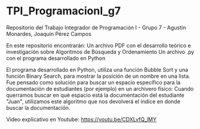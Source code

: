 # TPI_ProgramacionI_g7
Repositorio del Trabajo Integrador de Programación I - Grupo 7 - Agustin Monardes, Joaquín Pérez Campos

En este repositorio encontrarán:
Un archivo PDF con el desarrollo teórico e investigación sobre Algoritmos de Búsqueda y Ordenamiento
Un archivo .py con el programa desarrollado en Python 

El programa desarrollado en Python, utiliza una función Bubble Sort y una función Binary Search, para mostrar la posición de un nombre en una lista.
Fue pensado como solución para buscar un espacio específico para la documentación de estudiantes (por ejemplo) en un archivero físico: Cuando querramos buscar en qué espacio está la documentación del estudiante "Juan", utilizamos este algoritmo que nos devolverá el índice en donde buscar la documentación.

Video explicativo en Youtube:
https://youtu.be/CDXLvfQ_lMY 
